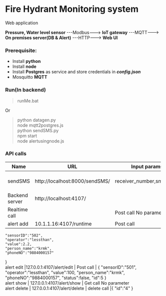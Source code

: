 # Fire Hydrant Monitoring system
Web application 


**Pressure, Water level sensor** ---Modbus---> **IoT gateway** ---MQTT---> **On premises server(DB & Alert)** ---HTTP---> **Web UI**
<br>

### Prerequisite:
* Install **python**
* Install **node**
* Install **Postgres** as service and store credentials in ***config.json***
* Mosquitto **MQTT**

### Run(In backend)
> runMe.bat <br>

Or

> python datagen.py <br>
> node mqtt2postgres.js <br>
> python sendSMS.py <br>
> npm start <br>
> node alertusingnode.js <br>

### API calls
Name | URL | Input params | Output params
-----|-----|--------------|--------------
sendSMS | http://localhost:8000/sendSMS/ | receiver_number,sms_body | gateway_connectivity_status, sms_sent_successfully, receiver_number, sms_body
Backend server | http://localhost:4107/ | |
Realtime call |  | Post call No parameter <br>
alert add | 10.1.1.16:4107/runtime | Post call| {
    "sensorID":"502",
    "operator":"lessthan",
    "value":2.2,
    "person_name":"krmk",
    "phoneNO":"9884000157"
} <br>
alert edit |127.0.0.1:4107/alert/edit | Post call | {
    "sensorID":"501",
    "operator":"lessthan",
    "value":100,
    "person_name":"krmk",
    "phoneNO":"9884000157",
    "status":false,
    "id":5
} <br>
alert show | 127.0.0.1:4107/alert/show | Get call No parameter <br>
alert delete | 127.0.0.1:4107/alert/delete | delete call |{    "id":"4" } <br>
